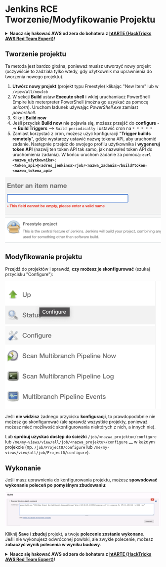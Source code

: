 # Jenkins RCE Tworzenie/Modyfikowanie Projektu

<details>

<summary><strong>Naucz się hakować AWS od zera do bohatera z</strong> <a href="https://training.hacktricks.xyz/courses/arte"><strong>htARTE (HackTricks AWS Red Team Expert)</strong></a><strong>!</strong></summary>

Inne sposoby wsparcia HackTricks:

* Jeśli chcesz zobaczyć swoją **firmę reklamowaną w HackTricks** lub **pobrać HackTricks w formacie PDF**, sprawdź [**PLAN SUBSKRYPCJI**](https://github.com/sponsors/carlospolop)!
* Zdobądź [**oficjalne gadżety PEASS & HackTricks**](https://peass.creator-spring.com)
* Odkryj [**Rodzinę PEASS**](https://opensea.io/collection/the-peass-family), naszą kolekcję ekskluzywnych [**NFT**](https://opensea.io/collection/the-peass-family)
* **Dołącz do** 💬 [**grupy Discord**](https://discord.gg/hRep4RUj7f) lub [**grupy telegramowej**](https://t.me/peass) lub **śledź** nas na **Twitterze** 🐦 [**@hacktricks_live**](https://twitter.com/hacktricks_live)**.**
* **Podziel się swoimi sztuczkami hakerskimi, przesyłając PR-y do** [**HackTricks**](https://github.com/carlospolop/hacktricks) i [**HackTricks Cloud**](https://github.com/carlospolop/hacktricks-cloud) github repos.

</details>

## Tworzenie projektu

Ta metoda jest bardzo głośna, ponieważ musisz utworzyć nowy projekt (oczywiście to zadziała tylko wtedy, gdy użytkownik ma uprawnienia do tworzenia nowego projektu).

1. **Utwórz nowy projekt** (projekt typu Freestyle) klikając "New Item" lub w `/view/all/newJob`
2. W sekcji **Build** ustaw **Execute shell** i wklej uruchamiacz PowerShell Empire lub meterpreter PowerShell (można go uzyskać za pomocą _unicorn_). Uruchom ładunek używając _PowerShell.exe_ zamiast _powershell._
3. Kliknij **Build now**
1. Jeśli przycisk **Build now** nie pojawia się, możesz przejść do **configure** --> **Build Triggers** --> `Build periodically` i ustawić cron na `* * * * *`
2. Zamiast korzystać z cron, możesz użyć konfiguracji "**Trigger builds remotely**", gdzie wystarczy ustawić nazwę tokena API, aby uruchomić zadanie. Następnie przejdź do swojego profilu użytkownika i **wygeneruj token API** (nazwij ten token API tak samo, jak nazwałeś token API do uruchomienia zadania). W końcu uruchom zadanie za pomocą: **`curl <nazwa_użytkownika>:<token_api>@<adres_jenkinsa>/job/<nazwa_zadania>/build?token=<nazwa_tokena_api>`**

![](<../../.gitbook/assets/image (12) (1).png>)

## Modyfikowanie projektu

Przejdź do projektów i sprawdź, **czy możesz je skonfigurować** (szukaj przycisku "Configure"):

![](<../../.gitbook/assets/image (34).png>)

Jeśli **nie widzisz** żadnego przycisku **konfiguracji**, to prawdopodobnie nie możesz go skonfigurować (ale sprawdź wszystkie projekty, ponieważ możesz mieć możliwość skonfigurowania niektórych z nich, a innych nie).

Lub **spróbuj uzyskać dostęp do ścieżki** `/job/<nazwa_projektu>/configure` lub `/me/my-views/view/all/job/<nazwa_projektu>/configure` __ w każdym projekcie (np. `/job/Project0/configure` lub `/me/my-views/view/all/job/Project0/configure`).

## Wykonanie

Jeśli masz uprawnienia do konfigurowania projektu, możesz **spowodować wykonanie poleceń po pomyślnym zbudowaniu**:

![](<../../.gitbook/assets/image (70).png>)

Kliknij **Save** i **zbuduj** projekt, a twoje **polecenie zostanie wykonane**.\
Jeśli nie wykonujesz odwróconej powłoki, ale zwykłe polecenie, możesz **zobaczyć wynik polecenia w wyniku budowy**.

<details>

<summary><strong>Naucz się hakować AWS od zera do bohatera z</strong> <a href="https://training.hacktricks.xyz/courses/arte"><strong>htARTE (HackTricks AWS Red Team Expert)</strong></a><strong>!</strong></summary>

Inne sposoby wsparcia HackTricks:

* Jeśli chcesz zobaczyć swoją **firmę reklamowaną w HackTricks** lub **pobrać HackTricks w formacie PDF**, sprawdź [**PLAN SUBSKRYPCJI**](https://github.com/sponsors/carlospolop)!
* Zdobądź [**oficjalne gadżety PEASS & HackTricks**](https://peass.creator-spring.com)
* Odkryj [**Rodzinę PEASS**](https://opensea.io/collection/the-peass-family), naszą kolekcję ekskluzywnych [**NFT**](https://opensea.io/collection/the-peass-family)
* **Dołącz do** 💬 [**grupy Discord**](https://discord.gg/hRep4RUj7f) lub [**grupy telegramowej**](https://t.me/peass) lub **śledź** nas na **Twitterze** 🐦 [**@hacktricks_live**](https://twitter.com/hacktricks_live)**.**
* **Podziel się swoimi sztuczkami hakerskimi, przesyłając PR-y do** [**HackTricks**](https://github.com/carlospolop/hacktricks) i [**HackTricks Cloud**](https://github.com/carlospolop/hacktricks-cloud) github repos.

</details>
